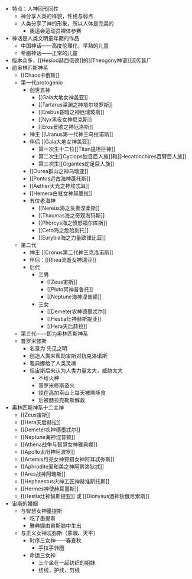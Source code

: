 - 特点：人神同形同性
	- 神分享人类的样貌，性格与弱点
	- 人类分享了神的形象，所以人体是完美的
		- 奥运会运动员裸体参赛
- 神话是人类文明童年期的作品
	- 中国神话——高度伦理化，早熟的儿童
	- 希腊神话——正常的儿童
- 版本众多，[[Hesiod赫西俄德]]的[[Theogony神谱]]流传甚广
- 前奥林匹斯神系
	- [[Chaos卡俄斯]]
	- 第一代protogenio
		- 创世五神
			- [[Gaia大地女神盖亚]]
			- [[Tartarus深渊之神塔尔塔罗斯]]
			- [[Erebus昏暗之神厄瑞玻斯]]
			- [[Nyx黑夜女神尼克斯]]
			- [[Eros爱欲之神厄洛斯]]
		- 神王 [[Uranus第一代神王乌拉诺斯]]
		- 伴侣 [[Gaia大地女神盖亚]]
			- 第一次生十二位[[Titan提坦巨神]]
			- 第二次生[[Cyclops独目巨人族]]和[[Hecatonchires百臂巨人族]]
			- 第三次生[[Gigantes蛇足巨人族]]
		- [[Ourea群山之神乌瑞亚]]
		- [[Pontos远古海神蓬托斯]]
		- [[Aether天光之神埃忒耳]]
		- [[Hemera白昼女神赫墨拉]]
		- 五位老海神
			- [[Nereus海之友善涅柔斯]]
			- [[Thaumas海之奇观淘玛斯]]
			- [[Phorcys海之愤怒福尔库斯]]
			- [[Ceto海之危险刻托]]
			- [[Eurybia海之力量欧律比亚]]
	- 第二代
		- 神王 [[Cronus第二代神王克洛诺斯]]
		- 伴侣：[[Rhea流逝女神瑞亚]]
		- 后代
			- 三男
				- [[Zeus宙斯]]
				- [[Pluto冥神普鲁托]]
				- [[Neptune海神涅普顿]]
			- 三女
				- [[Demeter农神德墨忒尔]]
				- [[Hestia灶神赫斯提亚]]
				- [[Hera天后赫拉]]
	- 第三代——即为奥林匹斯神系
	- 普罗米修斯
		- 名意为 先见之明
		- 创造人类来帮助宙斯对抗克洛诺斯
		- 雅典娜给了人类灵魂
		- 但宙斯后来认为人类力量太大，威胁太大
			- 不给火种
			- 普罗米修斯盗火
			- 锁在高加索山上每天被鹰啄食
			- 后被赫拉克勒斯解救
- 奥林匹斯神系十二主神
	- [[Zeus宙斯]]
	- [[Hera天后赫拉]]
	- [[Demeter农神德墨忒尔]]
	- [[Neptune海神涅普顿]]
	- [[Athena战争与智慧女神雅典娜]]
	- [[Apollo太阳神阿波罗]]
	- [[Artemis月亮女神狩猎女神阿耳忒弥斯]]
	- [[Aphrodite爱和美之神阿佛洛狄忒]]
	- [[Ares战神阿瑞斯]]
	- [[Hephaestus火神工匠神赫淮斯托斯]]
	- [[Hermes神使赫耳墨斯]]
	- [[Hestia灶神赫斯提亚]] 或 [[Dionysus酒神狄俄尼索斯]]
- 宙斯的婚姻
	- 与智慧女神墨提斯
		- 吃了墨提斯
		- 雅典娜由宙斯脑中生出
	- 与正义女神忒弥斯（蒙眼、天平）
		- 时序三女神——春夏秋
			- 手拉手转圈
		- 命运三女神
			- 三个坐在一起纺织的姐妹
			- 纺线，护线，剪线
